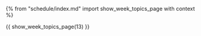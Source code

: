 {% from "schedule/index.md" import show_week_topics_page with context %}

{{ show_week_topics_page(13) }}

<div tags=m--cs2113" class="indented-level2">

<include src="../week12/topics.md#cats-work-never-done" />
</div>
